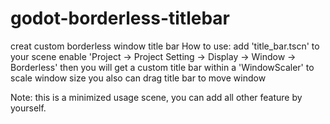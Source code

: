 # godot-borderless-titlebar
 
creat custom borderless window title bar
How to use:
	add 'title_bar.tscn' to your scene
	enable 'Project -> Project Setting -> Display -> Window -> Borderless'
	then you will get a custom title bar within a 'WindowScaler' to scale window size
	you also can drag title bar to move window

Note:
	this is a minimized usage scene, you can add all other feature by yourself.
